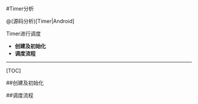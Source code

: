 #Timer分析

> 

@(源码分析)[Timer|Android]

Timer进行调度

- **创建及初始化**
- **调度流程**

---------------------

[TOC]

##创建及初始化


##调度流程 